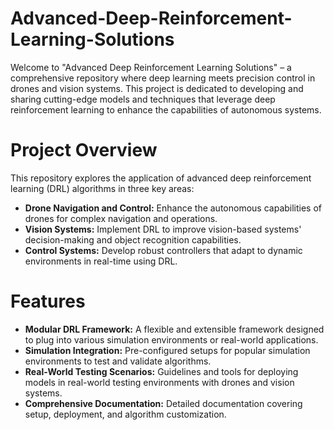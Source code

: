 # Advanced-Deep-Reinforcement-Learning-Solutions

Welcome to "Advanced Deep Reinforcement Learning Solutions" – a comprehensive repository where deep learning meets precision control in drones and vision systems. 
This project is dedicated to developing and sharing cutting-edge models and techniques that leverage deep reinforcement learning to enhance the capabilities of autonomous systems.

# Project Overview
This repository explores the application of advanced deep reinforcement learning (DRL) algorithms in three key areas:

* **Drone Navigation and Control:** Enhance the autonomous capabilities of drones for complex navigation and operations.
* **Vision Systems:** Implement DRL to improve vision-based systems' decision-making and object recognition capabilities.
* **Control Systems:** Develop robust controllers that adapt to dynamic environments in real-time using DRL.

# Features
* **Modular DRL Framework:** A flexible and extensible framework designed to plug into various simulation environments or real-world applications.
* **Simulation Integration:** Pre-configured setups for popular simulation environments to test and validate algorithms.
* **Real-World Testing Scenarios:** Guidelines and tools for deploying models in real-world testing environments with drones and vision systems.
* **Comprehensive Documentation:** Detailed documentation covering setup, deployment, and algorithm customization.

